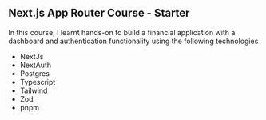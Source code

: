 ## Next.js App Router Course - Starter

In this course, I learnt hands-on to build a financial application with a dashboard and authentication functionality using the following technologies
- NextJs
- NextAuth
- Postgres
- Typescript
- Tailwind
- Zod
- pnpm
